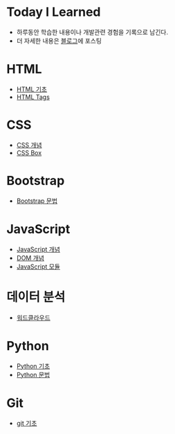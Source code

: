 # Today I Learned
- 하루동안 학습한 내용이나 개발관련 경험을 기록으로 남긴다. 
- 더 자세한 내용은 [블로그](https://velog.io/@gnuyhaa/posts)에 포스팅

# HTML
- [HTML 기초](./HTML/HTML_기초.md)
- [HTML Tags](./HTML/HTML%20Tags%20구분%20기준.md)

# CSS
- [CSS 개념](./CSS/CSS개념.md)
- [CSS Box](./CSS/CSSBox.md)

# Bootstrap
- [Bootstrap 문법](./Bootstrap/Bootstrap.md)

# JavaScript
- [JavaScript 개념](./javascript/javascript.md)
- [DOM 개념](./javascript/DOM.md)
- [JavaScript 모듈](./javascript/모듈.md)

# 데이터 분석
- [워드클라우드](./데이터분석/워드클라우드.md)

# Python
- [Python 기초](./Python/Python_기초.md)
- [Python 문법](./Python/Python_문법.md)

# Git
- [git 기초](./git/git_기초.md)